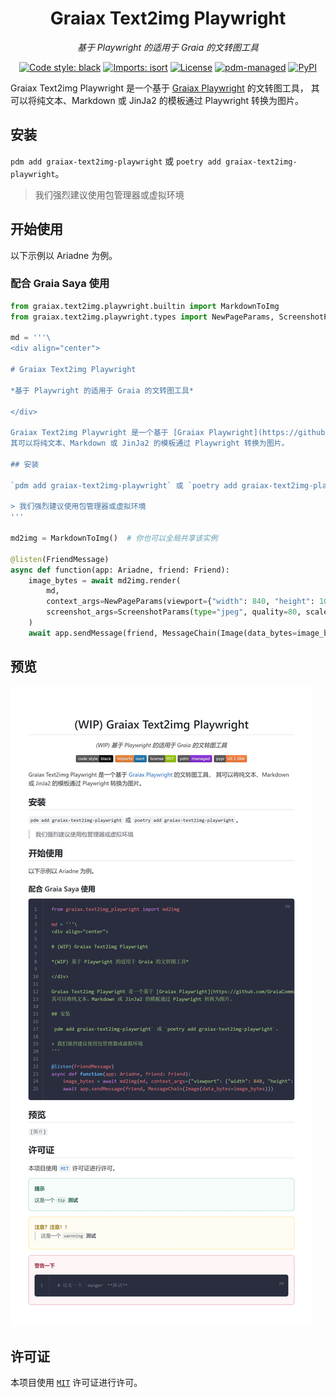 <div align="center">

# Graiax Text2img Playwright

*基于 Playwright 的适用于 Graia 的文转图工具*

[![Code style: black](https://img.shields.io/badge/code%20style-black-000000.svg)](https://github.com/psf/black)
[![Imports: isort](https://img.shields.io/badge/%20imports-isort-%231674b1?style=flat&labelColor=ef8336)](https://pycqa.github.io/isort/)
[![License](https://img.shields.io/github/license/GraiaCommunity/graiax-text2img-playwright)](https://github.com/GraiaCommunity/graiax-text2img-playwright/blob/master/LICENSE)
[![pdm-managed](https://img.shields.io/badge/pdm-managed-blueviolet)](https://pdm.fming.dev)
[![PyPI](https://img.shields.io/pypi/v/graiax-text2img-playwright)](https://img.shields.io/pypi/v/graiax-text2img-playwright)

</div>

Graiax Text2img Playwright 是一个基于 [Graiax Playwright](https://github.com/GraiaCommunity/graiax-playwright) 的文转图工具，
其可以将纯文本、Markdown 或 JinJa2 的模板通过 Playwright 转换为图片。

## 安装

`pdm add graiax-text2img-playwright` 或 `poetry add graiax-text2img-playwright`。

> 我们强烈建议使用包管理器或虚拟环境

## 开始使用

以下示例以 Ariadne 为例。

### 配合 Graia Saya 使用

```python
from graiax.text2img.playwright.builtin import MarkdownToImg
from graiax.text2img.playwright.types import NewPageParams, ScreenshotParams

md = '''\
<div align="center">

# Graiax Text2img Playwright

*基于 Playwright 的适用于 Graia 的文转图工具*

</div>

Graiax Text2img Playwright 是一个基于 [Graiax Playwright](https://github.com/GraiaCommunity/graiax-playwright) 的文转图工具，
其可以将纯文本、Markdown 或 JinJa2 的模板通过 Playwright 转换为图片。

## 安装

`pdm add graiax-text2img-playwright` 或 `poetry add graiax-text2img-playwright`。

> 我们强烈建议使用包管理器或虚拟环境
'''

md2img = MarkdownToImg()  # 你也可以全局共享该实例

@listen(FriendMessage)
async def function(app: Ariadne, friend: Friend):
    image_bytes = await md2img.render(
        md,
        context_args=NewPageParams(viewport={"width": 840, "height": 10}, device_scale_factor=1.5),
        screenshot_args=ScreenshotParams(type="jpeg", quality=80, scale="device"),
    )
    await app.sendMessage(friend, MessageChain(Image(data_bytes=image_bytes)))
```

## 预览

![preview](preview.jpg)

## 许可证

本项目使用 [`MIT`](./LICENSE) 许可证进行许可。
